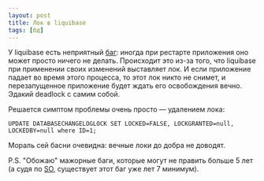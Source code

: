 ```yaml
---
layout: post
title: Лок в liquibase
tags: [бд]
---
```

У liquibase есть неприятный [баг](https://liquibase.jira.com/browse/CORE-2375): иногда при рестарте приложения оно может просто ничего не делать.
Происходит это из-за того, что liquibase при применении своих изменений выставляет лок.
И если приложение падает во время этого процесса, то этот лок никто не снимет, и перезапущенное приложение будет ждать его освобождения вечно.
Эдакий deadlock с самим собой.

Решается симптом проблемы очень просто — удалением лока:
```
UPDATE DATABASECHANGELOGLOCK SET LOCKED=FALSE, LOCKGRANTED=null, LOCKEDBY=null where ID=1;
```
Мораль сей басни очевидна: вечные локи до добра не доводят.

P.S. "Обожаю" мажорные баги, которые могут не править больше 5 лет (а судя по [SO](https://stackoverflow.com/questions/15528795/liquibase-lock-reasons), существует этот баг уже лет 7 минимум).


